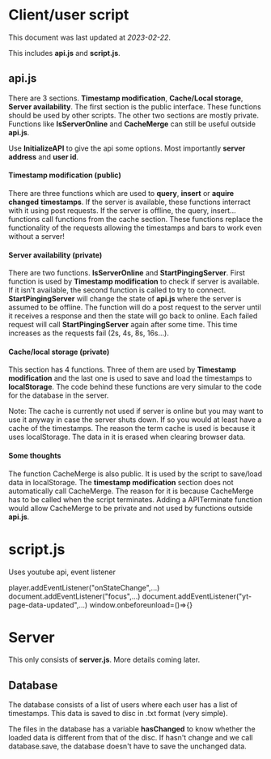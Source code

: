 # Client/user script
This document was last updated at *2023-02-22*.

This includes **api.js** and **script.js**.

## api.js
There are 3 sections. **Timestamp modification**, **Cache/Local storage**, **Server availability**. The first section is the public interface. These functions should be used by other scripts. The other two sections are mostly private. Functions like **IsServerOnline** and **CacheMerge** can still be useful outside **api.js**.

Use **InitializeAPI** to give the api some options. Most importantly **server address** and **user id**.

#### Timestamp modification (public)
There are three functions which are used to **query**, **insert** or **aquire changed** **timestamps**. If the server is available, these functions interract with it using post requests. If the server is offline, the query, insert... functions call functions from the cache section. These functions replace the functionality of the requests allowing the timestamps and bars to work even without a server!

#### Server availability (private)
There are two functions. **IsServerOnline** and **StartPingingServer**. First function is used by **Timestamp modification** to check if server is available. If it isn't available, the second function is called to try to connect. **StartPingingServer** will change the state of **api.js** where the server is assumed to be offline. The function will do a post request to the server until it receives a response and then the state will go back to online. Each failed request will call **StartPingingServer** again after some time. This time increases as the requests fail (2s, 4s, 8s, 16s...).

#### Cache/local storage (private)
This section has 4 functions. Three of them are used by **Timestamp modification**  and the last one is used to save and load the timestamps to **localStorage**. The code behind these functions are very simular to the code for the database in the server.

Note: The cache is currently not used if server is online but you may want to use it anyway in case the server shuts down. If so you would at least have a cache of the timestamps. The reason the term cache is used is because it uses localStorage. The data in it is erased when clearing browser data. 

#### Some thoughts
The function CacheMerge is also public. It is used by the script to save/load data in localStorage. The **timestamp modification** section does not automatically call CacheMerge. The reason for it is because CacheMerge has to be called when the script terminates. Adding a APITerminate function would allow CacheMerge to be private and not used by functions outside **api.js**.

# script.js
Uses youtube api, event listener

player.addEventListener("onStateChange",...)
document.addEventListener("focus",...)
document.addEventListener("yt-page-data-updated",...)
window.onbeforeunload=()=>{}


# Server
This only consists of **server.js**.
More details coming later.

## Database
The database consists of a list of users where each user has a list of timestamps. This data is saved to disc in .txt format (very simple).

The files in the database has a variable **hasChanged** to know whether the loaded data is different from that of the disc. If hasn't change and we call database.save, the database doesn't have to save the unchanged data.